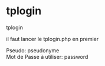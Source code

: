 # tplogin
tplogin

il faut lancer le tplogin.php en premier

Pseudo: pseudonyme	
Mot de Passe à utiliser: password